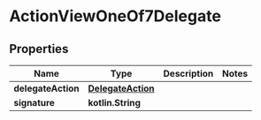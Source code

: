 
# ActionViewOneOf7Delegate

## Properties
| Name | Type | Description | Notes |
| ------------ | ------------- | ------------- | ------------- |
| **delegateAction** | [**DelegateAction**](DelegateAction.md) |  |  |
| **signature** | **kotlin.String** |  |  |



